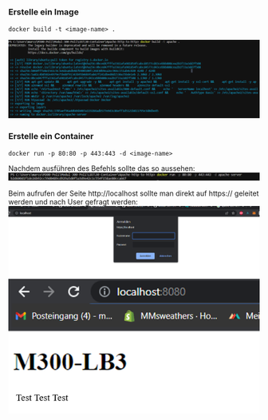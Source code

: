 ### **Erstelle ein Image**
```
docker build -t <image-name> .
```

![Architecktur Docker](Screenshots/1.png)

### **Erstelle ein Container**
```
docker run -p 80:80 -p 443:443 -d <image-name>
```

Nachdem ausführen des Befehls sollte das so aussehen:
![Architecktur Docker](Screenshots/2.png)

Beim aufrufen der Seite http://localhost sollte man direkt auf https:// geleitet werden und nach User gefragt werden:
![Architecktur Docker](Screenshots/3.png)
![Architecktur Docker](Screenshots/Localhost.png)